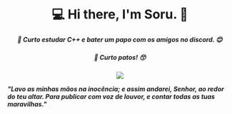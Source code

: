 <center><h1>💻 Hi there, I'm Soru. 👋</h1></center>

<center><h5>🧐 Curto estudar C++ e bater um papo com os amigos no discord. 😊</h5></center> 

<center><h5>🦆 Curto patos! 😙</h5></center> 

<center><img src="https://cdn.discordapp.com/avatars/383689444160569354/a_cdd30f1b3dbe8889e37fe079f3cf55e5.gif?size=2048"></center>

***"Lavo as minhas mãos na inocência; e assim andarei, Senhor, ao redor do teu altar. Para publicar com voz de louvor, e contar todas as tuas maravilhas."***

 

